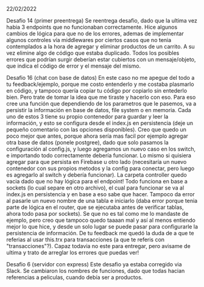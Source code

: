 22/02/2022

Desafio 14 (primer preentrega) 
Se reentrega desafio, dado que la ultima vez habia 3 endpoints que no funcionaban correctamente. Hice algunos cambios de lógica para que no de los errores, ademas de implementar algunos controles vía middlewares por ciertos casos que no tenia contemplados a la hora de agregar y eliminar productos de un carrito. A su vez elimine algo de código que estaba duplicado. Todos los posibles errores que podrían surgir deberían estar cubiertos con un mensaje/objeto, que indica el código de error y el mensaje del mismo.

Desafio 16 (chat con base de datos)
En este caso no me apegue del todo a tu feedback/ejemplo, porque me costo entenderlo y me costaba plasmarlo en código, y tampoco quería copiar tu código por copiarlo sin entederlo bien. Pero trate de tomar la idea que me tiraste y hacerlo con eso. Para eso cree una función que dependiendo de los parametros que le pasemos, va a persistir la información en base de datos, file system o en memoria. Cada uno de estos 3 tiene su propio contenedor para guardar y leer la información, y esto se configura desde el index.js en persistencia (deje un pequeño comentario con las opciones disponibles). Creo que quedo un poco mejor que antes, porque ahora sería mas facil por ejemplo agregar otra base de datos (ponele postgree), dado que solo pasamos la configuración al config.js, y luego agregamos un nuevo caso en los switch, e importando todo correctamente debería funcionar. Lo mismo si quisiera agregar para que persista en Firebase u otro lado (necesitaría un nuevo contenedor con sus propios metodos y la config para conectar, pero luego es agregarlo al switch y debería funcionar). La carpeta controller quedo vacia dado que no hay lógica para el endpoint! Todo funciona en base a sockets (lo cual separe en otro archivo), el cual para funcionar se va al index.js en persistencia y en base a eso sabe que hacer. Tampoco da error al pasarle un nuevo nombre de una tabla e iniciarlo (daba error porque tenia parte de lógica en el router, que se ejecutaba antes de verificar tablas, ahora todo pasa por sockets). Se que no es tal como me lo mandaste de ejemplo, pero creo que tampoco quedo taaaan mal y así al menos entiendo mejor lo que hice, y desde un solo lugar se puede pasar para configurarle la persistencia de información. De tu feedback me quedó la duda de a que te referias al usar this.trx para transacciones (a que te referis con "transacciones"?). Capaz todavia no este para entregar, pero avisame de ultima y trato de arreglar los errores que puedas ver!

Desafio 6 (servidor con express)
Este desafio ya estaba corregido via Slack. Se cambiaron los nombres de funciones, dado que todas hacian referencias a peliculas, cuando debía ser a productos.
